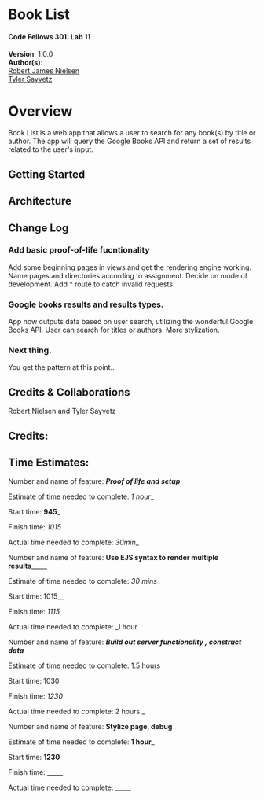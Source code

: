 # Book List

#### Code Fellows 301: Lab 11

**Version**: 1.0.0  
**Author(s)**:  
[Robert James Nielsen](https://github.com/robertjnielsen)  
[Tyler Sayvetz](https://github.com/tylersayvetz)

# Overview

Book List is a web app that allows a user to search for any book(s) by title or author. The app will query the Google Books API and return a set of results related to the user's input.

## Getting Started

## Architecture

## Change Log
### Add basic proof-of-life fucntionality
Add some beginning pages in views and get the rendering engine working. Name pages and directories according to assignment. Decide on mode of development. Add * route to catch invalid requests.


### Google books results and results types.
App now outputs data based on user search, utilizing the wonderful Google Books API. User can search for titles or authors. 
More stylization.


### Next thing.
You get the pattern at this point.. 


## Credits & Collaborations

Robert Nielsen and Tyler Sayvetz
## Credits:

## Time Estimates:
Number and name of feature: _____Proof of life and setup_____

Estimate of time needed to complete: _1 hour__

Start time: __945___

Finish time: _1015_

Actual time needed to complete: _30min__



Number and name of feature: ____Use EJS syntax to render multiple results_________

Estimate of time needed to complete: _30 mins__

Start time:  1015__

Finish time: _1115_

Actual time needed to complete: _1 hour.


Number and name of feature: _____Build out server functionality , construct data_____

Estimate of time needed to complete: 1.5 hours 

Start time: 1030

Finish time: _1230_

Actual time needed to complete: 2 hours._


Number and name of feature: __Stylize page, debug__

Estimate of time needed to complete: __1 hour___

Start time: __1230__

Finish time: _____

Actual time needed to complete: _____

